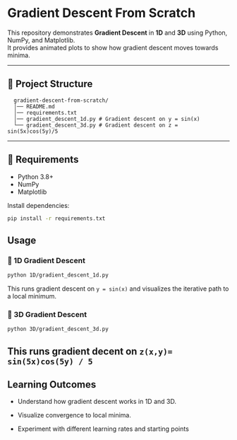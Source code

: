# Gradient Descent From Scratch 

This repository demonstrates **Gradient Descent** in **1D** and **3D** using Python, NumPy, and Matplotlib.  
It provides animated plots to show how gradient descent moves towards minima.

---

## 📂 Project Structure
```
  gradient-descent-from-scratch/
  │── README.md
  │── requirements.txt
  │── gradient_descent_1d.py # Gradient descent on y = sin(x)
  └── gradient_descent_3d.py # Gradient descent on z = sin(5x)cos(5y)/5
```

---

## 🔧 Requirements

- Python 3.8+
- NumPy
- Matplotlib

Install dependencies:

```bash
pip install -r requirements.txt
```

## Usage

### 🔹 1D Gradient Descent
```bash
python 1D/gradient_descent_1d.py
```
This runs gradient descent on ```y = sin(x)``` and visualizes the iterative path to a local minimum.
### 🔹 3D Gradient Descent
```bash
python 3D/gradient_descent_3d.py
```
This runs gradient decent on ```z(x,y)= sin(5x)cos(5y) / 5```
---
##  Learning Outcomes

- Understand how gradient descent works in 1D and 3D.

- Visualize convergence to local minima.

- Experiment with different learning rates and starting points

